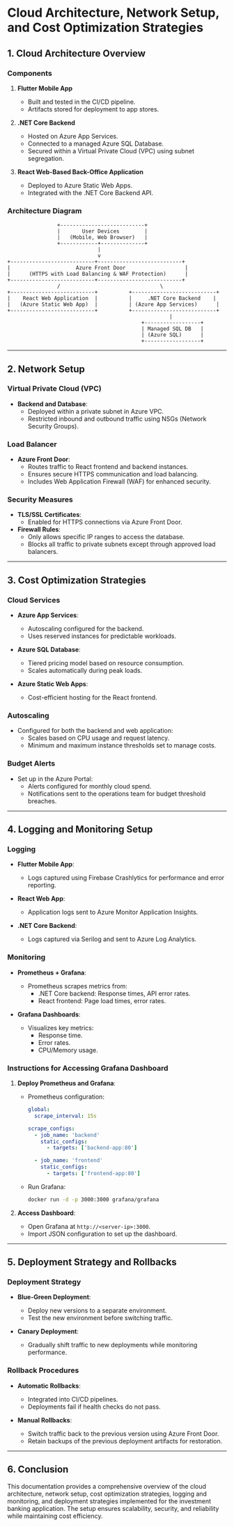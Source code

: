 # Cloud Architecture, Network Setup, and Cost Optimization Strategies

## 1. **Cloud Architecture Overview**

### Components

1. **Flutter Mobile App**
   - Built and tested in the CI/CD pipeline.
   - Artifacts stored for deployment to app stores.

2. **.NET Core Backend**
   - Hosted on Azure App Services.
   - Connected to a managed Azure SQL Database.
   - Secured within a Virtual Private Cloud (VPC) using subnet segregation.

3. **React Web-Based Back-Office Application**
   - Deployed to Azure Static Web Apps.
   - Integrated with the .NET Core Backend API.

### Architecture Diagram
```text
                +---------------------------+
                |       User Devices        |
                |   (Mobile, Web Browser)   |
                +------------+--------------+
                             |
                             v
+---------------------------+---------------------------+
|                     Azure Front Door                   |
|      (HTTPS with Load Balancing & WAF Protection)      |
+---------------------------+---------------------------+
                /                                \
+---------------------------+          +---------------------------+
|    React Web Application  |          |     .NET Core Backend    |
|   (Azure Static Web App)  |          | (Azure App Services)      |
+---------------------------+          +---------------------------+
                                                    |
                                           +------------------+
                                           | Managed SQL DB   |
                                           | (Azure SQL)      |
                                           +------------------+
```

---

## 2. **Network Setup**

### Virtual Private Cloud (VPC)
- **Backend and Database**:
  - Deployed within a private subnet in Azure VPC.
  - Restricted inbound and outbound traffic using NSGs (Network Security Groups).

### Load Balancer
- **Azure Front Door**:
  - Routes traffic to React frontend and backend instances.
  - Ensures secure HTTPS communication and load balancing.
  - Includes Web Application Firewall (WAF) for enhanced security.

### Security Measures
- **TLS/SSL Certificates**:
  - Enabled for HTTPS connections via Azure Front Door.
- **Firewall Rules**:
  - Only allows specific IP ranges to access the database.
  - Blocks all traffic to private subnets except through approved load balancers.

---

## 3. **Cost Optimization Strategies**

### Cloud Services
- **Azure App Services**:
  - Autoscaling configured for the backend.
  - Uses reserved instances for predictable workloads.

- **Azure SQL Database**:
  - Tiered pricing model based on resource consumption.
  - Scales automatically during peak loads.

- **Azure Static Web Apps**:
  - Cost-efficient hosting for the React frontend.

### Autoscaling
- Configured for both the backend and web application:
  - Scales based on CPU usage and request latency.
  - Minimum and maximum instance thresholds set to manage costs.

### Budget Alerts
- Set up in the Azure Portal:
  - Alerts configured for monthly cloud spend.
  - Notifications sent to the operations team for budget threshold breaches.

---

## 4. **Logging and Monitoring Setup**

### Logging
- **Flutter Mobile App**:
  - Logs captured using Firebase Crashlytics for performance and error reporting.

- **React Web App**:
  - Application logs sent to Azure Monitor Application Insights.

- **.NET Core Backend**:
  - Logs captured via Serilog and sent to Azure Log Analytics.

### Monitoring
- **Prometheus + Grafana**:
  - Prometheus scrapes metrics from:
    - .NET Core backend: Response times, API error rates.
    - React frontend: Page load times, error rates.

- **Grafana Dashboards**:
  - Visualizes key metrics:
    - Response time.
    - Error rates.
    - CPU/Memory usage.

### Instructions for Accessing Grafana Dashboard
1. **Deploy Prometheus and Grafana**:
   - Prometheus configuration:
     ```yaml
     global:
       scrape_interval: 15s

     scrape_configs:
       - job_name: 'backend'
         static_configs:
           - targets: ['backend-app:80']

       - job_name: 'frontend'
         static_configs:
           - targets: ['frontend-app:80']
     ```

   - Run Grafana:
     ```sh
     docker run -d -p 3000:3000 grafana/grafana
     ```

2. **Access Dashboard**:
   - Open Grafana at `http://<server-ip>:3000`.
   - Import JSON configuration to set up the dashboard.

---

## 5. **Deployment Strategy and Rollbacks**

### Deployment Strategy
- **Blue-Green Deployment**:
  - Deploy new versions to a separate environment.
  - Test the new environment before switching traffic.

- **Canary Deployment**:
  - Gradually shift traffic to new deployments while monitoring performance.

### Rollback Procedures
- **Automatic Rollbacks**:
  - Integrated into CI/CD pipelines.
  - Deployments fail if health checks do not pass.

- **Manual Rollbacks**:
  - Switch traffic back to the previous version using Azure Front Door.
  - Retain backups of the previous deployment artifacts for restoration.

---

## 6. **Conclusion**
This documentation provides a comprehensive overview of the cloud architecture, network setup, cost optimization strategies, logging and monitoring, and deployment strategies implemented for the investment banking application. The setup ensures scalability, security, and reliability while maintaining cost efficiency.
